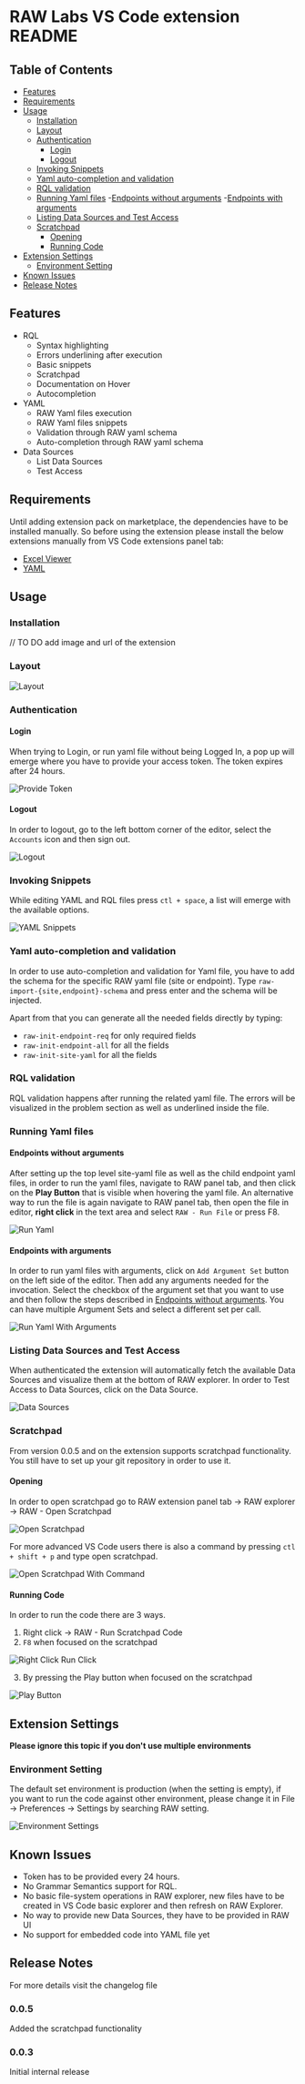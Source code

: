 # RAW Labs VS Code extension README

## Table of Contents
- [Features](#features)
- [Requirements](#requirements)
- [Usage](#usage)
	- [Installation](#installation)
	- [Layout](#layout)
	- [Authentication](#authentication)
		- [Login](#Login)
		- [Logout](#logout)
	- [Invoking Snippets](#invoking-snippets)
	- [Yaml auto-completion and validation](#yaml-auto-completion-and-validation)
	- [RQL validation](#rql-validation)
	- [Running Yaml files](#running-yaml-files)
		-[Endpoints without arguments](#endpoints-without-arguments)
		-[Endpoints with arguments](#endpoints-with-arguments)
	- [Listing Data Sources and Test Access](#listing-data-sources-and-test-access)
	- [Scratchpad](#scratchpad)
		- [Opening](#opening)
		- [Running Code](#running-code)
- [Extension Settings](#extension-settings)
	- [Environment Setting](#environment-setting)
- [Known Issues](#known-issues)
- [Release Notes](#release-notes)


## Features
- RQL
	- Syntax highlighting
	- Errors underlining after execution
	- Basic snippets
	- Scratchpad
	- Documentation on Hover
	- Autocompletion
- YAML
	- RAW Yaml files execution
	- RAW Yaml files snippets
	- Validation through RAW yaml schema
	- Auto-completion through RAW yaml schema
- Data Sources
	- List Data Sources
	- Test Access
  

## Requirements

Until adding extension pack on marketplace, the dependencies have to be installed manually. So before using the extension please install the below extensions manually from VS Code extensions panel tab:

- [Excel Viewer](https://marketplace.visualstudio.com/items?itemName=GrapeCity.gc-excelviewer)
- [YAML](https://marketplace.visualstudio.com/items?itemName=redhat.vscode-yaml)

## Usage

### Installation

// TO DO add image and url of the extension

### Layout

![Layout](https://github.com/raw-labs/vscode/tree/main/imagesextension-layout.png)

### Authentication

#### Login

When trying to Login, or run yaml file without being Logged In, a pop up will emerge where you have to provide your access token. The token expires after 24 hours.

![Provide Token](https://github.com/raw-labs/vscode/tree/main/imagesprovide-token.png)

#### Logout
In order to logout, go to the left bottom corner of the editor, select the `Accounts` icon and then sign out.

![Logout](https://github.com/raw-labs/vscode/tree/main/imageslogout.png)

### Invoking Snippets
While editing YAML and RQL files press `ctl + space`, a list will emerge with the available options.

![YAML Snippets](https://github.com/raw-labs/vscode/tree/main/imagesyaml-snipets.png)

### Yaml auto-completion and validation
In order to use auto-completion and validation for Yaml file, you have to add the schema for the specific RAW yaml file (site or endpoint). Type `raw-import-{site,endpoint}-schema` and press enter and the schema will be injected.

Apart from that you can generate all the needed fields directly by typing:
- `raw-init-endpoint-req` for only required fields
- `raw-init-endpoint-all` for all the fields
- `raw-init-site-yaml` for all the fields

### RQL validation
RQL validation happens after running the related yaml file. The errors will be visualized in the problem section as well as underlined inside the file.

### Running Yaml files

#### Endpoints without arguments
After setting up the top level site-yaml file as well as the child endpoint yaml files, in order to run the yaml files, navigate to RAW panel tab, and then click on the **Play Button** that is visible when hovering the yaml file. An alternative way to run the file is again navigate to RAW panel tab, then open the file in editor, **right click** in the text area and select `RAW - Run File` or press F8.

![Run Yaml](https://github.com/raw-labs/vscode/tree/main/imagesrun-yaml.png)

#### Endpoints with arguments
In order to run yaml files with arguments, click on `Add Argument Set` button on the left side of the editor. Then add any arguments needed for the invocation. Select the checkbox of the argument set that you want to use and then follow the steps described in [Endpoints without arguments](#endpoints-without-arguments). You can have multiple Argument Sets and select a different set per call.

![Run Yaml With Arguments](https://github.com/raw-labs/vscode/tree/main/imagesarguments.png)

### Listing Data Sources and Test Access
When authenticated the extension will automatically fetch the available Data Sources and visualize them at the bottom of RAW explorer. In order to Test Access to Data Sources, click on the Data Source.

![Data Sources](https://github.com/raw-labs/vscode/tree/main/imagesdata-sources.png)

### Scratchpad
From version 0.0.5 and on the extension supports scratchpad functionality. You still have to set up your git repository in order to use it.

#### Opening
In order to open scratchpad go to RAW extension panel tab -> RAW explorer -> RAW - Open Scratchpad

![Open Scratchpad](https://github.com/raw-labs/vscode/tree/main/imagesscratchpad-open.png)


For more advanced VS Code users there is also a command by pressing `ctl + shift + p` and type open scratchpad.

![Open Scratchpad With Command](https://github.com/raw-labs/vscode/tree/main/imagesscratchpad-with-command.png)

#### Running Code
In order to run the code there are 3 ways.
1. Right click -> RAW - Run Scratchpad Code
2. `F8` when focused on the scratchpad

![Right Click Run Click](https://github.com/raw-labs/vscode/tree/main/imagesscratchpad-right-click.png)

3. By pressing the Play button  when focused on the scratchpad

![Play Button](https://github.com/raw-labs/vscode/tree/main/imagesscratchpad-play.png)

## Extension Settings
**Please ignore this topic if you don't use multiple environments**

### Environment Setting
The default set environment is production (when the setting is empty), if you want to run the code against other environment, please change it in File -> Preferences -> Settings by searching RAW setting.

![Environment Settings](https://github.com/raw-labs/vscode/tree/main/imagesenv-setting.png)
  

## Known Issues

- Token has to be provided every 24 hours.
- No Grammar Semantics support for RQL.
- No basic file-system operations in RAW explorer, new files have to be created in VS Code basic explorer and then refresh on RAW Explorer.
- No way to provide new Data Sources, they have to be provided in RAW UI
- No support for embedded code into YAML file yet  

## Release Notes

For more details visit the changelog file

### 0.0.5
Added the scratchpad functionality

### 0.0.3
Initial internal release
